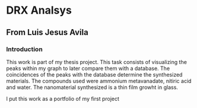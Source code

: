 # DRX Analsys
## From Luis Jesus Avila 
### Introduction

This work is part of my thesis project. This task consists of visualizing the peaks within my graph to later compare them with a database. The coincidences of the peaks with the database determine the synthesized materials. The compounds used were ammonium metavanadate, nitiric acid and water. The nanomaterial synthesized is a thin film growht in glass.

I put this work as a portfolio of my first project
